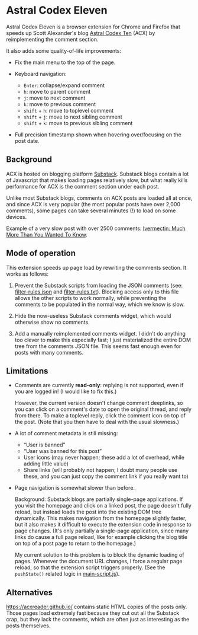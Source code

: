# Astral Codex Eleven

Astral Codex Eleven is a browser extension for Chrome and Firefox that speeds up
Scott Alexander's blog [Astral Codex Ten](https://www.astralcodexten.com/) (ACX)
by reimplementing the comment section.

It also adds some quality-of-life improvements:

  - Fix the main menu to the top of the page.

  - Keyboard navigation:

      - `Enter`: collapse/expand comment
      - `h`: move to parent comment
      - `j`: move to next comment
      - `k`: move to previous comment
      - `shift` + `h`: move to toplevel comment
      - `shift` + `j`: move to next sibling comment
      - `shift` + `k`: move to previous sibling comment

  - Full precision timestamp shown when hovering over/focusing on the post date.


## Background

ACX is hosted on blogging platform [Substack](https://substack.com/Substack).
Substack blogs contain a lot of Javascript that makes loading pages relatively
slow, but what really kills performance for ACX is the comment section under
each post.

Unlike most Substack blogs, comments on ACX posts are loaded all at once, and
since ACX is very popular (the most popular posts have over 2,000 comments),
some pages can take several minutes (!) to load on some devices.

Example of a very slow post with over 2500 comments:
[Ivermectin: Much More Than You Wanted To Know](https://www.astralcodexten.com/p/ivermectin-much-more-than-you-wanted).


## Mode of operation

This extension speeds up page load by rewriting the comments section. It works
as follows:

  1. Prevent the Substack scripts from loading the JSON comments (see:
[filter-rules.json](extension/filter-rules.json) and
[filter-rules.txt](extension/filter-rules.txt)).
Blocking access only to this file allows the other scripts to work normally,
while preventing the comments to be populated in the normal way, which we know
is slow.

  2. Hide the now-useless Substack comments widget, which would otherwise show
     no comments.

  3. Add a manually reimplemented comments widget.
     I didn't do anything too clever to make this especially fast; I just
     materialized the entire DOM tree from the comments JSON file. This seems
     fast enough even for posts with many comments.

## Limitations

  - Comments are currently **read-only**: replying is not supported, even if you
    are logged in! (I would like to fix this.)

    However, the current version doesn't change comment deeplinks, so you can
    click on a comment's date to open the original thread, and reply from there.
    To make a toplevel reply, click the comment icon on top of the post. (Note
    that you then have to deal with the usual slowness.)

  - A lot of comment metadata is still missing:
      - “User is banned”
      - “User was banned for this post”
      - User icons (may never happen; these add a lot of overhead, while adding
        little value)
      - Share links (will probably not happen; I doubt many people use these,
        and you can just copy the comment link if you really want to)

  - Page navigation is somewhat slower than before.

    Background: Substack blogs are partially single-page applications. If you
    visit the homepage and click on a linked post, the page doesn't fully
    reload, but instead loads the post into the existing DOM tree dynamically.
    This makes navigation from the homepage slightly faster, but it also makes
    it difficult to execute the extension code in response to page changes.
    (It's only partially a single-page application, since many links do cause a
    full page reload, like for example clicking the blog title on top of a post
    page to return to the homepage.)

    My current solution to this problem is to block the dynamic loading of
    pages. Whenever the document URL changes, I force a regular page reload, so
    that the extension script triggers properly. (See the `pushState()`
    related logic in [main-script.js](extension/main-script.js)).


## Alternatives

https://acxreader.github.io/ contains static HTML copies of the posts only.
Those pages load extremely fast because they cut out all the Substack crap, but
they lack the comments, which are often just as interesting as the posts
themselves.
